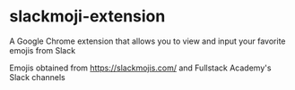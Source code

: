 # slackmoji-extension

A Google Chrome extension that allows you to view and input your favorite emojis from Slack

Emojis obtained from https://slackmojis.com/ and Fullstack Academy's Slack channels
